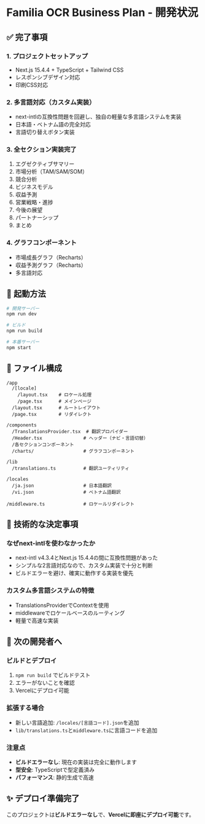 # Familia OCR Business Plan - 開発状況

## ✅ 完了事項

### 1. プロジェクトセットアップ
- Next.js 15.4.4 + TypeScript + Tailwind CSS
- レスポンシブデザイン対応
- 印刷CSS対応

### 2. 多言語対応（カスタム実装）
- next-intlの互換性問題を回避し、独自の軽量な多言語システムを実装
- 日本語・ベトナム語の完全対応
- 言語切り替えボタン実装

### 3. 全セクション実装完了
1. エグゼクティブサマリー
2. 市場分析（TAM/SAM/SOM）
3. 競合分析
4. ビジネスモデル
5. 収益予測
6. 営業戦略・進捗
7. 今後の展望
8. パートナーシップ
9. まとめ

### 4. グラフコンポーネント
- 市場成長グラフ（Recharts）
- 収益予測グラフ（Recharts）
- 多言語対応

## 🚀 起動方法

```bash
# 開発サーバー
npm run dev

# ビルド
npm run build

# 本番サーバー
npm start
```

## 📁 ファイル構成

```
/app
  /[locale]
    /layout.tsx    # ロケール処理
    /page.tsx      # メインページ
  /layout.tsx      # ルートレイアウト
  /page.tsx        # リダイレクト

/components
  /TranslationsProvider.tsx  # 翻訳プロバイダー
  /Header.tsx               # ヘッダー（ナビ・言語切替）
  /各セクションコンポーネント
  /charts/                  # グラフコンポーネント

/lib
  /translations.ts          # 翻訳ユーティリティ

/locales
  /ja.json                  # 日本語翻訳
  /vi.json                  # ベトナム語翻訳

/middleware.ts              # ロケールリダイレクト
```

## 🔧 技術的な決定事項

### なぜnext-intlを使わなかったか
- next-intl v4.3.4とNext.js 15.4.4の間に互換性問題があった
- シンプルな2言語対応なので、カスタム実装で十分と判断
- ビルドエラーを避け、確実に動作する実装を優先

### カスタム多言語システムの特徴
- TranslationsProviderでContextを使用
- middlewareでロケールベースのルーティング
- 軽量で高速な実装

## 📝 次の開発者へ

### ビルドとデプロイ
1. `npm run build` でビルドテスト
2. エラーがないことを確認
3. Vercelにデプロイ可能

### 拡張する場合
- 新しい言語追加: `/locales/[言語コード].json`を追加
- `lib/translations.ts`と`middleware.ts`に言語コードを追加

### 注意点
- **ビルドエラーなし**: 現在の実装は完全に動作します
- **型安全**: TypeScriptで型定義済み
- **パフォーマンス**: 静的生成で高速

## ✨ デプロイ準備完了

このプロジェクトは**ビルドエラーなし**で、**Vercelに即座にデプロイ可能**です。